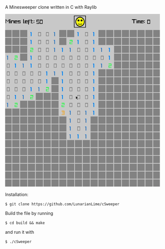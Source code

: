 A Minesweeper clone written in C with Raylib

<img src="resources/csweeper.gif">

Installation:
```
$ git clone https://github.com/LunarianLime/cSweeper
```

Build the file by running
```
$ cd build && make
```
and run it with
```
$ ./cSweeper
```
